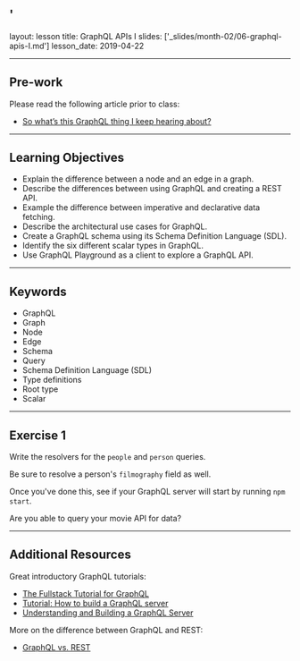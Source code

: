 ## '

layout: lesson
title: GraphQL APIs I
slides: ['_slides/month-02/06-graphql-apis-I.md']
lesson_date: 2019-04-22

---

## Pre-work

Please read the following article prior to class:

- [So what’s this GraphQL thing I keep hearing about?](https://medium.freecodecamp.org/so-whats-this-graphql-thing-i-keep-hearing-about-baf4d36c20cf)

---

## Learning Objectives

- Explain the difference between a node and an edge in a graph.
- Describe the differences between using GraphQL and creating a REST API.
- Example the difference between imperative and declarative data fetching.
- Describe the architectural use cases for GraphQL.
- Create a GraphQL schema using its Schema Definition Language (SDL).
- Identify the six different scalar types in GraphQL.
- Use GraphQL Playground as a client to explore a GraphQL API.

---

## Keywords

- GraphQL
- Graph
- Node
- Edge
- Schema
- Query
- Schema Definition Language (SDL)
- Type definitions
- Root type
- Scalar

---

## Exercise 1

Write the resolvers for the `people` and `person` queries.

Be sure to resolve a person's `filmography` field as well.

Once you've done this, see if your GraphQL server will start by running `npm start`.

Are you able to query your movie API for data?

---

## Additional Resources

Great introductory GraphQL tutorials:

- [The Fullstack Tutorial for GraphQL](https://www.howtographql.com/)
- [Tutorial: How to build a GraphQL server](https://dev-blog.apollodata.com/tutorial-building-a-graphql-server-cddaa023c035)
- [Understanding and Building a GraphQL Server](https://keywordbrain.com/blog/understanding-graphql-server/)

More on the difference between GraphQL and REST:

- [GraphQL vs. REST](https://dev-blog.apollodata.com/graphql-vs-rest-5d425123e34b)
